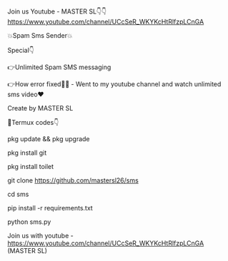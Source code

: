 Join us Youtube - MASTER SL👇👇
https://www.youtube.com/channel/UCcSeR_WKYKcHtRlfzpLCnGA

💥Spam Sms Sender💥

Special👇

👉Unlimited Spam SMS messaging

👉How error fixed🤔🤔 - Went to my youtube channel and watch unlimited sms video❤️

Create by MASTER SL

🤔Termux codes👇

pkg update && pkg upgrade

pkg install git

pkg install toilet

git clone https://github.com/mastersl26/sms

cd sms

pip install -r requirements.txt

python sms.py


Join us with youtube - https://www.youtube.com/channel/UCcSeR_WKYKcHtRlfzpLCnGA
   (MASTER SL)
